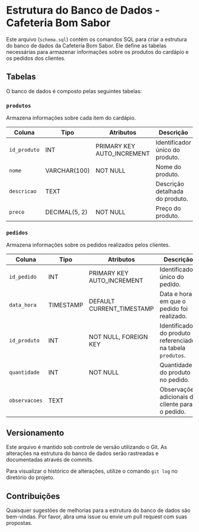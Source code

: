 # Estrutura do Banco de Dados - Cafeteria Bom Sabor

Este arquivo (`schema.sql`) contém os comandos SQL para criar a estrutura do banco de dados da Cafeteria Bom Sabor. Ele define as tabelas necessárias para armazenar informações sobre os produtos do cardápio e os pedidos dos clientes.

## Tabelas

O banco de dados é composto pelas seguintes tabelas:

### `produtos`

Armazena informações sobre cada item do cardápio.

| Coluna       | Tipo         | Atributos                      | Descrição                                 |
|--------------|--------------|---------------------------------|---------------------------------------------|
| `id_produto` | INT          | PRIMARY KEY AUTO_INCREMENT     | Identificador único do produto.           |
| `nome`       | VARCHAR(100) | NOT NULL                        | Nome do produto.                            |
| `descricao`  | TEXT         |                                 | Descrição detalhada do produto.           |
| `preco`      | DECIMAL(5, 2) | NOT NULL                        | Preço do produto.                           |

### `pedidos`

Armazena informações sobre os pedidos realizados pelos clientes.

| Coluna      | Tipo      | Atributos                   | Descrição                                      |
|-------------|-----------|-----------------------------|--------------------------------------------------|
| `id_pedido` | INT       | PRIMARY KEY AUTO_INCREMENT  | Identificador único do pedido.                 |
| `data_hora` | TIMESTAMP | DEFAULT CURRENT_TIMESTAMP | Data e hora em que o pedido foi realizado.     |
| `id_produto`| INT       | NOT NULL, FOREIGN KEY     | Identificador do produto referenciado na tabela `produtos`. |
| `quantidade`| INT       | NOT NULL                    | Quantidade do produto no pedido.               |
| `observacoes`| TEXT      |                             | Observações adicionais do cliente para o pedido. |


## Versionamento

Este arquivo é mantido sob controle de versão utilizando o Git. As alterações na estrutura do banco de dados serão rastreadas e documentadas através de commits.

Para visualizar o histórico de alterações, utilize o comando `git log` no diretório do projeto.

## Contribuições

Quaisquer sugestões de melhorias para a estrutura do banco de dados são bem-vindas. Por favor, abra uma issue ou envie um pull request com suas propostas.
